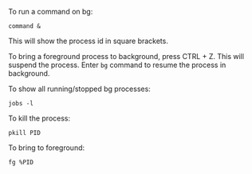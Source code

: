 To run a command on bg:
```
command &
```
This will show the process id in square brackets.  

To bring a foreground process to background, press CTRL + Z. This will suspend the process.
Enter `bg` command to resume the process in background.

To show all running/stopped bg processes:
```
jobs -l
```

To kill the process:
```
pkill PID
```

To bring to foreground:
```
fg %PID
```